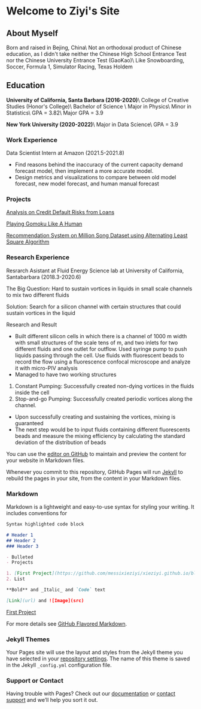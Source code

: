 # Welcome to Ziyi's Site

## About Myself

Born and raised in Bejing, China\\
Not an orthodoxal product of Chinese education, as I didn't take neither the Chinese High School Entrance Test nor the Chinese University Entrance Test (GaoKao)\\
Like Snowboarding, Soccer, Formula 1, Simulator Racing, Texas Holdem 

## Education

**University of California, Santa Barbara (2016-2020)**\\
College of Creative Studies (Honor's College)\\
Bachelor of Science \\
Major in Physics\\
Minor in Statistics\\
GPA = 3.82\\
Major GPA = 3.9

**New York University (2020-2022)**\\
Major in Data Science\\
GPA = 3.9

### Work Experience

Data Scientist Intern at Amazon (2021.5-2021.8)
- Find reasons behind the inaccuracy of the current capacity demand forecast model, then implement a more accurate model.
- Design metrics and visualizations to compare between old model forecast, new model forecast, and human manual forecast

### Projects

[Analysis on Credit Default Risks from Loans](https://github.com/messixieziyi/xieziyi.github.io/blob/main/Analysis%20on%20Credit%20Default%20Risks%20from%20Loans%20.pdf)

[Playing Gomoku Like A Human](https://github.com/messixieziyi/xieziyi.github.io/blob/main/Playing%20Gomoku%20Like%20A%20Human.pdf)

[Recommendation System on Million Song Dataset using Alternating Least Square Algorithm](https://github.com/messixieziyi/xieziyi.github.io/blob/main/Recommendation%20System%20on%20Million%20Song%20Dataset%20using%20Alternating%20Least%20Square%20Algorithm.pdf)

### Research Experience

Resrarch Asistant at Fluid Energy Science lab at University of California, Santabarbara (2018.3-2020.6)

The Big Question: Hard to sustain vortices in liquids in small scale channels to mix two
different fluids

Solution: Search for a silicon channel with certain structures that could sustain vortices in the
liquid

Research and Result
- Built different silicon cells in which there is a channel of 1000 m width with small
structures of the scale tens of m, and two inlets for two different fluids and one outlet for
outflow. Used syringe pump to push liquids passing through the cell. Use fluids with
fluorescent beads to record the flow using a fluorescence confocal microscope and analyze
it with micro-PIV analysis
- Managed to have two working structures
1. Constant Pumping: Successfully created non-dying vortices in the fluids inside the
cell
2. Stop-and-go Pumping: Successfully created periodic vortices along the channel.
- Upon successfully creating and sustaining the vortices, mixing is guaranteed
- The next step would be to input fluids containing different fluorescents beads and measure
the mixing efficiency by calculating the standard deviation of the distribution of beads


You can use the [editor on GitHub](https://github.com/messixieziyi/website/edit/gh-pages/index.md) to maintain and preview the content for your website in Markdown files.

Whenever you commit to this repository, GitHub Pages will run [Jekyll](https://jekyllrb.com/) to rebuild the pages in your site, from the content in your Markdown files.

### Markdown

Markdown is a lightweight and easy-to-use syntax for styling your writing. It includes conventions for

```markdown
Syntax highlighted code block

# Header 1
## Header 2
### Header 3

- Bulleted
- Projects

1. [First Project](https://github.com/messixieziyi/xieziyi.github.io/blob/main/Analysis%20on%20Credit%20Default%20Risks%20from%20Loans%20.pdf)
2. List

**Bold** and _Italic_ and `Code` text

[Link](url) and ![Image](src)
```

[First Project](https://github.com/messixieziyi/xieziyi.github.io/blob/main/Analysis%20on%20Credit%20Default%20Risks%20from%20Loans%20.pdf)

For more details see [GitHub Flavored Markdown](https://guides.github.com/features/mastering-markdown/).

### Jekyll Themes

Your Pages site will use the layout and styles from the Jekyll theme you have selected in your [repository settings](https://github.com/messixieziyi/website/settings/pages). The name of this theme is saved in the Jekyll `_config.yml` configuration file.

### Support or Contact

Having trouble with Pages? Check out our [documentation](https://docs.github.com/categories/github-pages-basics/) or [contact support](https://support.github.com/contact) and we’ll help you sort it out.
